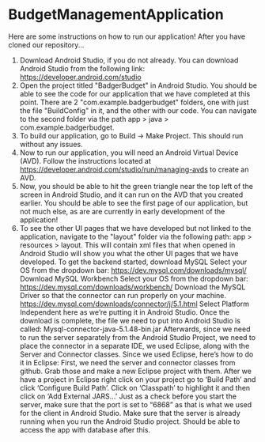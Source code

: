 # BudgetManagementApplication

Here are some instructions on how to run our application! After you have cloned our repository...
1. Download Android Studio, if you do not already. You can download Android Studio from the following link: https://developer.android.com/studio
2. Open the project titled "BadgerBudget" in Android Studio. You should be able to see the code for our application that we have completed at this point. There are 2 "com.example.badgerbudget" folders, one with just the file "BuildConfig" in it, and the other with our code. You can navigate to the second folder via the path app > java > com.example.badgerbudget. 
3. To build our application, go to Build -> Make Project. This should run without any issues.
4. Now to run our application, you will need an Android Virtual Device (AVD). Follow the instructions located at https://developer.android.com/studio/run/managing-avds to create an AVD. 
5. Now, you should be able to hit the green triangle near the top left of the screen in Android Studio, and it can run on the AVD that you created earlier. You should be able to see the first page of our application, but not much else, as are are currently in early development of the application!
6. To see the other UI pages that we have developed but not linked to the application, navigate to the "layout" folder via the following path: app > resources > layout. This will contain xml files that when opened in Android Studio will show you what the other UI pages that we have developed.
To get the backend started, download MySQL
Select your OS from the dropdown bar: https://dev.mysql.com/downloads/mysql/
Download MySQL Workbench
Select your OS from the dropdown bar: https://dev.mysql.com/downloads/workbench/
Download the MySQL Driver so that the connector can run properly on your machine. 
https://dev.mysql.com/downloads/connector/j/5.1.html
Select Platform Independent here as we’re putting it in Android Studio. 
Once the download is complete, the file we need to put into Android Studio is called: Mysql-connector-java-5.1.48-bin.jar
Afterwards, since we need to run the server separately from the Android Studio Project, we need to place the connector in a separate IDE, we used Eclipse, along with the Server and Connector classes. 
Since we used Eclipse, here’s how to do it in Eclipse: 
First, we need the server and connector classes from github. Grab those and make a new Eclipse project with them.
After we have a project in Eclipse right click on your project go to ‘Build Path’ and click ‘Configure Build Path’. Click on ‘Classpath’ to highlight it and then click on ‘Add External JARS…’
Just as a check before you start the server, make sure that the port is set to “6868” as that is what we used for the client in Android Studio. 
Make sure that the server is already running when you run the Android Studio project. 
Should be able to access the app with database after this.
